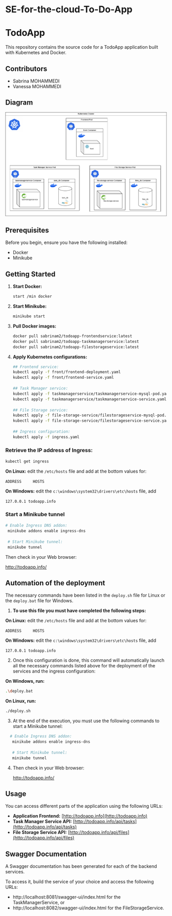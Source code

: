# SE-for-the-cloud-To-Do-App

# TodoApp

This repository contains the source code for a TodoApp application built with Kubernetes and Docker.

## Contributors

- Sabrina MOHAMMEDI
- Vanessa MOHAMMEDI

## Diagram

![architecture_diagram.png](architecture_diagram.png)

## Prerequisites

Before you begin, ensure you have the following installed:

- Docker
- Minikube

## Getting Started

1. **Start Docker:**
   ```bash
   start /min docker
   ```

2. **Start Minikube:**
   ```bash
   minikube start
   ```

3. **Pull Docker images:**
    ```bash
    docker pull sabrinam2/todoapp-frontendservice:latest
    docker pull sabrinam2/todoapp-taskmanagerservice:latest
    docker pull sabrinam2/todoapp-filestorageservice:latest
    ```

4. **Apply Kubernetes configurations:**
    ```bash
    ## Frontend service:
    kubectl apply -f front/frontend-deployment.yaml
    kubectl apply -f front/frontend-service.yaml
    
    ## Task Manager service:
    kubectl apply -f taskmanagerservice/taskmanagerservice-mysql-pod.yaml
    kubectl apply -f taskmanagerservice/taskmanagerservice-service.yaml
    
    ## File Storage service:
    kubectl apply -f file-storage-service/filestorageservice-mysql-pod.yaml
    kubectl apply -f file-storage-service/filestorageservice-service.yaml
    
    ## Ingress configuration:
    kubectl apply -f ingress.yaml
   ```

### Retrieve the IP address of Ingress:

   ```bash
   kubectl get ingress
   ```

**On Linux:** edit the `/etc/hosts` file and add at the bottom values for:

`ADDRESS     HOSTS`

**On Windows:** edit the `c:\windows\system32\drivers\etc\hosts` file, add

`127.0.0.1 todoapp.info`

### Start a Minikube tunnel
   ```bash
   # Enable Ingress DNS addon:
    minikube addons enable ingress-dns
    
    # Start Minikube tunnel:
    minikube tunnel
   ```

Then check in your Web browser:

http://todoapp.info/

## Automation of the deployment

The necessary commands have been listed in the `deploy.sh` file for Linux or the `deploy.bat` file for Windows.

1. **To use this file you must have completed the following steps:**

**On Linux:** edit the `/etc/hosts` file and add at the bottom values for:

`ADDRESS     HOSTS`

**On Windows:** edit the `c:\windows\system32\drivers\etc\hosts` file, add

`127.0.0.1 todoapp.info`

2. Once this configuration is done, this command will automatically launch all the necessary commands listed above for the deployment of the services and the ingress configuration:

**On Windows, run:**

   ```bash
   .\deploy.bat
   ```
**On Linux, run:**

   ```bash
   ./deploy.sh
   ```

3. At the end of the execution, you must use the following commands to start a Minikube tunnel:

 ```bash
   # Enable Ingress DNS addon:
    minikube addons enable ingress-dns
    
    # Start Minikube tunnel:
    minikube tunnel
   ```

4. Then check in your Web browser:

     http://todoapp.info/


## Usage

You can access different parts of the application using the following URLs:

- **Application Frontend:** [http://todoapp.info](http://todoapp.info)
- **Task Manager Service API:** [http://todoapp.info/api/tasks](http://todoapp.info/api/tasks)
- **File Storage Service API:** [http://todoapp.info/api/files](http://todoapp.info/api/files)

## Swagger Documentation
 
A Swagger documentation has been generated for each of the backend services.

To access it, build the service of your choice and access the following URLs:

- http://localhost:8081/swagger-ui/index.html for the TaskManagerService, or
- http://localhost:8082/swagger-ui/index.html for the FileStorageService.




